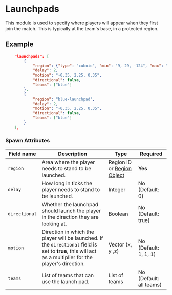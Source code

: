 # Launchpads

This module is used to specify where players will appear when they first join the match. This is typically at the team's base, in a protected region.

## Example

```json
	"launchpads": [
		{
			"region": {"type": "cuboid", "min": "9, 29, -124", "max": "9, 29, -124"},
			"delay": 2,
			"motion": "-0.35, 2.25, 0.35",
			"directional": false,
			"teams": ["blue"]
		},
		{
			"region": "blue-launchpad",
			"delay": 2,
			"motion": "-0.35, 2.25, 0.35",
			"directional": false,
			"teams": ["blue"]
		}
	],
```

### Spawn Attributes

Field name | Description | Type | Required
--- | --- | --- | ---
`region` | Area where the player needs to stand to be launched. | Region ID or [Region Object](https://docs.warz.one/#/regions) | **Yes**
`delay` | How long in ticks the player needs to stand to be launched. | Integer | No (Default: 0)
`directional` | Whether the launchpad should launch the player in the direction they are looking at. | Boolean | No (Default: true)
`motion` | Direction in which the player will be launched. If the `directional` field is set to **true**, this will act as a multiplier for the player's direction. | Vector (x, y ,z) | No (Default: 1, 1, 1)
`teams` | List of teams that can use the launch pad. | List of teams | No (Default: all teams)
